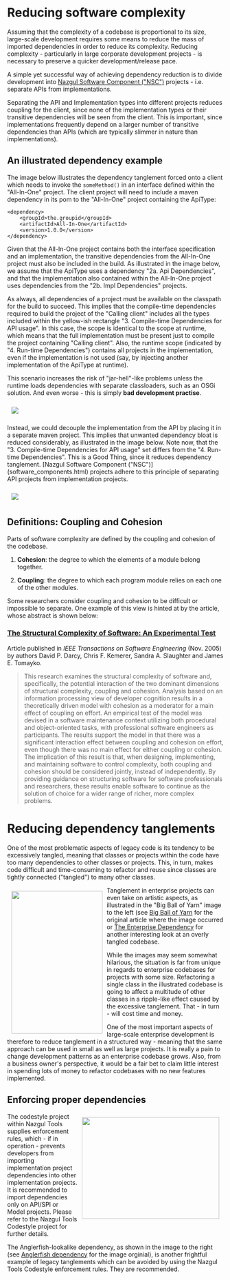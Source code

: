 # Reducing software complexity

Assuming that the complexity of a codebase is proportional to its size, large-scale
development requires some means to reduce the mass of imported dependencies in order to
reduce its complexity. Reducing complexity - particularly in large corporate development
projects - is necessary to preserve a quicker development/release pace.

A simple yet successful way of achieving dependency reduction is to divide development
into [Nazgul Software Component ("NSC")](software_components.html) projects - i.e.
separate APIs from implementations.

Separating the API and Implementation types into different projects reduces coupling
for the client, since none of the implementation types or their transitive dependencies
will be seen from the client. This is important, since implementations frequently depend on
a larger number of transitive dependencies than APIs (which are typically slimmer in nature
than implementations).

## An illustrated dependency example

The image below illustrates the dependency tanglement forced onto a client which needs to invoke
the `someMethod()` in an interface defined within the "All-In-One" project. The client project
will need to include a maven dependency in its pom to the "All-In-One" project containing the ApiType:

    <dependency>
        <groupId>the.groupid</groupId>
        <artifactId>All-In-One</artifactId>
        <version>1.0.0</version>
    </dependency>

Given that the All-In-One project contains both the interface specification and an implementation,
the transitive dependencies from the All-In-One project must also be included in the build.
As illustrated in the image below, we assume that the ApiType uses a dependency "2a. Api Dependencies",
and that the implementation also contained within the All-In-One project uses dependencies from the
"2b. Impl Dependencies" projects.

As always, all dependencies of a project must be available on the classpath for the build to succeed.
This implies that the compile-time dependencies required to build the project of the "Calling client"
includes all the types included within the yellow-ish rectangle "3. Compile-time Dependencies for API usage".
In this case, the scope is identical to the scope at runtime, which means that the full implementation
must be present just to compile the project containing "Calling client". Also, the runtime scope (indicated
by "4. Run-time Dependencies") contains all projects in the implementation, even if the implementation is not used
(say, by injecting another implementation of the ApiType at runtime).

This scenario increases the risk of "jar-hell"-like problems unless the runtime loads dependencies
with separate classloaders, such as an OSGi solution.
And even worse - this is simply **bad development practise**.

<img src="../images/plantuml/tanglements_reduction.png" style="margin:10px;" />

Instead, we could decouple the implementation from the API by placing it in a separate maven project.
This implies that unwanted dependency bloat is reduced considerably, as illustrated in the image below.
Note now, that the "3. Compile-time Dependencies for API usage" set differs from the "4. Run-time Dependencies".
This is a Good Thing, since it reduces dependency tanglement. [Nazgul Software Component ("NSC")]
(software_components.html) projects adhere to this principle of separating API projects from implementation
projects.

<img src="../images/plantuml/tanglements_reduction_noimpl.png" style="margin:10px;" />

## Definitions: Coupling and Cohesion

Parts of software complexity are defined by the coupling and cohesion of the codebase.

1. **Cohesion**: the degree to which the elements of a module belong together.

2. **Coupling**: the degree to which each program module relies on each one of the other modules.

Some researchers consider coupling and cohesion to be difficult or impossible to separate.
One example of this view is hinted at by the article, whose abstract is shown below:

### [The Structural Complexity of Software: An Experimental Test](http://ieeexplore.ieee.org/xpl/login.jsp?tp=&arnumber=1556556&url=http%3A%2F%2Fieeexplore.ieee.org%2Fxpls%2Fabs_all.jsp%3Farnumber%3D1556556)

Article published in *IEEE Transactions on Software Engineering* (Nov. 2005) by
authors David P. Darcy, Chris F. Kemerer, Sandra A. Slaughter and James E. Tomayko.

> This research examines the structural complexity of software and, specifically, the potential interaction of the
> two dominant dimensions of structural complexity, coupling and cohesion. Analysis based on an information
> processing view of developer cognition results in a theoretically driven model with cohesion as a moderator for
> a main effect of coupling on effort.
> An empirical test of the model was devised in a software maintenance
> context utilizing both procedural and object-oriented tasks, with professional software engineers as participants.
> The results support the model in that there was a significant interaction effect between coupling and cohesion
> on effort, even though there was no main effect for either coupling or cohesion.
> The implication of this result is that, when designing, implementing, and
> maintaining software to control complexity, both coupling and cohesion
> should be considered jointly, instead of independently.
> By providing guidance on structuring software for software professionals and
> researchers, these results enable software to continue as the solution of choice for a wider
> range of richer, more complex problems.

# Reducing dependency tanglements

One of the most problematic aspects of legacy code is its tendency to be excessively tangled, meaning that
classes or projects within the code have too many dependencies to other classes or projects. This, in turn,
makes code difficult and time-consuming to refactor and reuse since classes are tightly connected ("tangled") to
many other classes.

<img src="../images/tanglement/big_ball_of_yarn.jpg" style="float:left; margin:10px;" width="212" height="331"
altText="Big Ball of Yarn"/> Tanglement in enterprise projects can even take on artistic aspects, as illustrated
in the "Big Ball of Yarn" image to the left (see [Big Ball of
Yarn](http://thedailywtf.com/Articles/Enterprise-Dependency-Big-Ball-of-Yarn.aspx) for the original article where
the image occurred or [The Enterprise Dependency](http://thedailywtf.com/Articles/The-Enterprise-Dependency.aspx) for
another interesting look at an overly tangled codebase.

While the images may seem somewhat hilarious, the situation is far from unique in regards to
enterprise codebases for projects with some size. Refactoring a single class in the illustrated codebase
is going to affect a multitude of other classes in a ripple-like effect caused by the excessive tanglement.
That - in turn - will cost time and money.

One of the most important aspects of large-scale enterprise development is therefore to reduce tanglement in a
structured way - meaning that the same approach can be used in small as well as large projects. It is really
a pain to change development patterns as an enterprise codebase grows. Also, from a business owner's perspective,
it would be a fair bet to claim little interest in spending lots of money to refactor codebases with no new
features implemented.

## Enforcing proper dependencies

<img src="../images/tanglement/anglerfish.jpg" style="float:right; margin:10px;" width="320" height="236"
altText="Anglerfish Dependency"/>
The codestyle project within Nazgul Tools supplies enforcement rules, which - if in operation - prevents developers
from importing implementation project dependencies into other implementation projects. It is recommended to import
dependencies only on API/SPI or Model projects. Please refer to the Nazgul Tools Codestyle project for further details.

The Anglerfish-lookalike dependency, as shown in the image to the right (see
[Anglerfish dependency](http://img.thedailywtf.com/images/201103/tes0001.jpg) for the image orginial),
is another frightful example of legacy tanglements which can be avoided by using the Nazgul Tools Codestyle
enforcement rules. They are recommended.